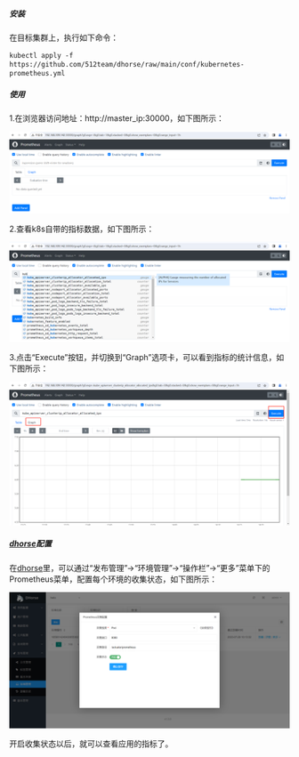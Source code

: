 ##### 安装

在目标集群上，执行如下命令：

```shell
kubectl apply -f https://github.com/512team/dhorse/raw/main/conf/kubernetes-prometheus.yml
```

##### 使用

1.在浏览器访问地址：http://master_ip:30000，如下图所示：

![Image text](./image/prometheus_home.png)

2.查看k8s自带的指标数据，如下图所示：

![Image text](./image/prometheus_k8s_metrics.png)

3.点击“Execute”按钮，并切换到“Graph”选项卡，可以看到指标的统计信息，如下图所示：

![Image text](./image/prometheus_k8s_metrics2.png)

##### [dhorse](https://github.com/512team/dhorse)配置

在[dhorse](https://github.com/512team/dhorse)里，可以通过“发布管理”->“环境管理”->“操作栏”->“更多”菜单下的Prometheus菜单，配置每个环境的收集状态，如下图所示：

![Image text](./image/prometheus_k8s_metrics3.png)

开启收集状态以后，就可以查看应用的指标了。